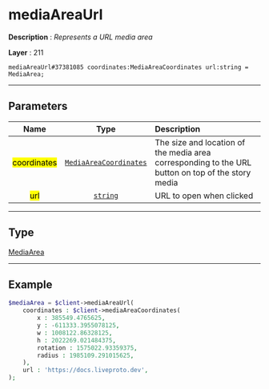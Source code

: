 # mediaAreaUrl

**Description** : *Represents a URL media area*

**Layer** : 211

```tl
mediaAreaUrl#37381085 coordinates:MediaAreaCoordinates url:string = MediaArea;
```

---

## Parameters

| Name | Type | Description |
| :---: | :---: | :--- |
| <mark>coordinates</mark> | [`MediaAreaCoordinates`](type/MediaAreaCoordinates) | The size and location of the media area corresponding to the URL button on top of the story media |
| <mark>url</mark> | [`string`](type/string) | URL to open when clicked |

---

## Type

[MediaArea](type/MediaArea)

---

## Example

```php
$mediaArea = $client->mediaAreaUrl(
	coordinates : $client->mediaAreaCoordinates(
		x : 385549.4765625,
		y : -611333.3955078125,
		w : 1008122.86328125,
		h : 2022269.021484375,
		rotation : 1575022.93359375,
		radius : 1985109.291015625,
	),
	url : 'https://docs.liveproto.dev',
);
```